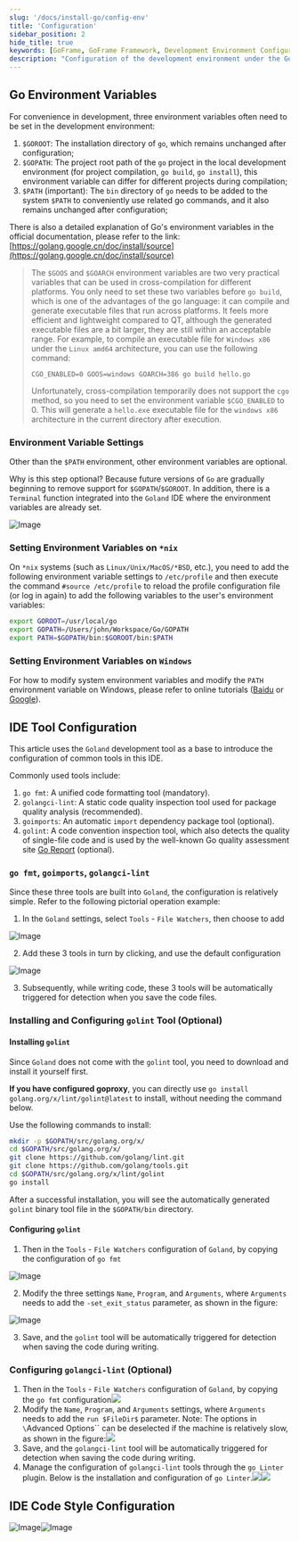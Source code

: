 ```yaml
---
slug: '/docs/install-go/config-env'
title: 'Configuration'
sidebar_position: 2
hide_title: true
keywords: [GoFrame, GoFrame Framework, Development Environment Configuration, Go Environment Variables, Golang, go build, Goland, IDE Tool Configuration, golint, golangci-lint]
description: "Configuration of the development environment under the GoFrame framework, mainly including the environment variable settings of Go language and tool configuration in Goland. It provides detailed instructions on how to set environment variables like GOROOT, GOPATH, and PATH, along with specific configuration steps for both *nix and Windows systems. Additionally, it introduces methods for integrating and configuring tools like go fmt, golangci-lint, goimports, and golint in Goland to help developers improve code quality and development efficiency."
---
```


## Go Environment Variables

For convenience in development, three environment variables often need to be set in the development environment:

1. `$GOROOT`: The installation directory of `go`, which remains unchanged after configuration;
2. `$GOPATH`: The project root path of the `go` project in the local development environment (for project compilation, `go build`, `go install`), this environment variable can differ for different projects during compilation;
3. `$PATH` (important): The `bin` directory of `go` needs to be added to the system `$PATH` to conveniently use related go commands, and it also remains unchanged after configuration;

There is also a detailed explanation of Go's environment variables in the official documentation, please refer to the link: [https://golang.google.cn/doc/install/source](https://golang.google.cn/doc/install/source)

> The `$GOOS` and `$GOARCH` environment variables are two very practical variables that can be used in cross-compilation for different platforms. You only need to set these two variables before `go build`, which is one of the advantages of the go language: it can compile and generate executable files that run across platforms. It feels more efficient and lightweight compared to QT, although the generated executable files are a bit larger, they are still within an acceptable range. For example, to compile an executable file for `Windows x86` under the `Linux amd64` architecture, you can use the following command:
>
> ```
> CGO_ENABLED=0 GOOS=windows GOARCH=386 go build hello.go
> ```
>
> Unfortunately, cross-compilation temporarily does not support the `cgo` method, so you need to set the environment variable `$CGO_ENABLED` to 0. This will generate a `hello.exe` executable file for the `windows x86` architecture in the current directory after execution.

### Environment Variable Settings

Other than the `$PATH` environment, other environment variables are optional.

Why is this step optional? Because future versions of `Go` are gradually beginning to remove support for `$GOPATH`/`$GOROOT`. In addition, there is a `Terminal` function integrated into the `Goland` IDE where the environment variables are already set.

![Image](/markdown/ba5f3276cff792caf62056ba0ee5987d.png)

### Setting Environment Variables on `*nix`

On `*nix` systems (such as `Linux/Unix/MacOS/*BSD`, etc.), you need to add the following environment variable settings to `/etc/profile` and then execute the command `#source /etc/profile` to reload the profile configuration file (or log in again) to add the following variables to the user's environment variables:

```bash
export GOROOT=/usr/local/go
export GOPATH=/Users/john/Workspace/Go/GOPATH
export PATH=$GOPATH/bin:$GOROOT/bin:$PATH
```

### Setting Environment Variables on `Windows`

For how to modify system environment variables and modify the `PATH` environment variable on Windows, please refer to online tutorials ([Baidu](https://www.baidu.com/s?wd=Windows%20%E4%BF%AE%E6%94%B9%E7%B3%BB%E7%BB%9F%E7%8E%AF%E5%A2%83%E5%8F%98%E9%87%8F%20PATH) or [Google](https://www.google.com/search?q=Windows+修改系统环境变量+PATH)).

## IDE Tool Configuration

This article uses the `Goland` development tool as a base to introduce the configuration of common tools in this IDE.

Commonly used tools include:

1. `go fmt`: A unified code formatting tool (mandatory).
2. `golangci-lint`: A static code quality inspection tool used for package quality analysis (recommended).
3. `goimports`: An automatic `import` dependency package tool (optional).
4. `golint`: A code convention inspection tool, which also detects the quality of single-file code and is used by the well-known Go quality assessment site [Go Report](https://goreportcard.com) (optional).

### `go fmt`, `goimports`, `golangci-lint`

Since these three tools are built into `Goland`, the configuration is relatively simple. Refer to the following pictorial operation example:

1. In the `Goland` settings, select `Tools` - `File Watchers`, then choose to add

![Image](/markdown/beffdaf59725b7091d27c05db1cbef06.jpg)

2. Add these 3 tools in turn by clicking, and use the default configuration

![Image](/markdown/23d9056527febe75f82dcc8117f086fd.jpg)

3. Subsequently, while writing code, these 3 tools will be automatically triggered for detection when you save the code files.


### Installing and Configuring `golint` Tool (Optional)

#### Installing `golint`

Since `Goland` does not come with the `golint` tool, you need to download and install it yourself first.

**If you have configured goproxy**, you can directly use `go install golang.org/x/lint/golint@latest` to install, without needing the command below.

Use the following commands to install:

```bash
mkdir -p $GOPATH/src/golang.org/x/
cd $GOPATH/src/golang.org/x/
git clone https://github.com/golang/lint.git
git clone https://github.com/golang/tools.git
cd $GOPATH/src/golang.org/x/lint/golint
go install
```

After a successful installation, you will see the automatically generated `golint` binary tool file in the `$GOPATH/bin` directory.

#### Configuring `golint`

1. Then in the `Tools` - `File Watchers` configuration of `Goland`, by copying the configuration of `go fmt`

![Image](/markdown/d6e625d79c63024347705acfc013463c.jpg)

2. Modify the three settings `Name`, `Program`, and `Arguments`, where `Arguments` needs to add the `-set_exit_status` parameter, as shown in the figure:

![Image](/markdown/219fe697e559aa6980100557996686a0.jpg)

3. Save, and the `golint` tool will be automatically triggered for detection when saving the code during writing.


### Configuring `golangci-lint` (Optional)

1.  Then in the `Tools` - `File Watchers` configuration of `Goland`, by copying the `go fmt` configuration![](/markdown/267c777a8db90758dd8bad6013f60d7e.png)
2. Modify the `Name`, `Program`, and `Arguments` settings, where `Arguments` needs to add the `run $FileDir$` parameter. Note: The options in `\`Advanced Options\`` can be deselected if the machine is relatively slow, as shown in the figure:![](/markdown/5bf774ae9e6d123efa9010dd223a618a.png)
3. Save, and the `golangci-lint` tool will be automatically triggered for detection when saving the code during writing.
4. Manage the configuration of `golangci-lint` tools through the `go Linter` plugin. Below is the installation and configuration of `go Linter`.![](/markdown/0f0fbd2a3a937573cdc317bbe005a6cf.png)![](/markdown/1c10390d9bfca56c0528f43f122b9ebd.png)

## IDE Code Style Configuration

![Image](/markdown/b63649f6d3ac9d3a9eaadb2c94d00cb8.png)![Image](/markdown/1f470b73547b12cd36ff1d4c7328f847.png)